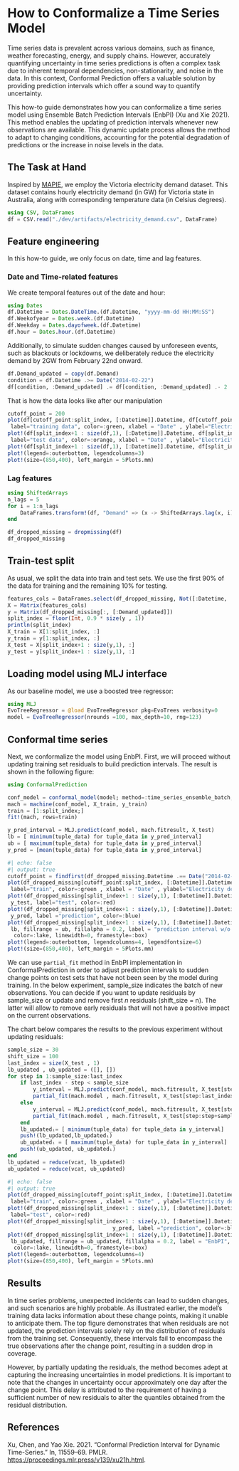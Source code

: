# How to Conformalize a Time Series Model

Time series data is prevalent across various domains, such as finance, weather forecasting, energy, and supply chains. However, accurately quantifying uncertainty in time series predictions is often a complex task due to inherent temporal dependencies, non-stationarity, and noise in the data. In this context, Conformal Prediction offers a valuable solution by providing prediction intervals which offer a sound way to quantify uncertainty.

This how-to guide demonstrates how you can conformalize a time series model using Ensemble Batch Prediction Intervals (EnbPI) (Xu and Xie 2021). This method enables the updating of prediction intervals whenever new observations are available. This dynamic update process allows the method to adapt to changing conditions, accounting for the potential degradation of predictions or the increase in noise levels in the data.

## The Task at Hand

Inspired by [MAPIE](https://mapie.readthedocs.io/en/latest/examples_regression/4-tutorials/plot_ts-tutorial.html), we employ the Victoria electricity demand dataset. This dataset contains hourly electricity demand (in GW) for Victoria state in Australia, along with corresponding temperature data (in Celsius degrees).

``` julia
using CSV, DataFrames
df = CSV.read("./dev/artifacts/electricity_demand.csv", DataFrame)
```

## Feature engineering

In this how-to guide, we only focus on date, time and lag features.

### Date and Time-related features

We create temporal features out of the date and hour:

``` julia
using Dates
df.Datetime = Dates.DateTime.(df.Datetime, "yyyy-mm-dd HH:MM:SS")
df.Weekofyear = Dates.week.(df.Datetime)
df.Weekday = Dates.dayofweek.(df.Datetime)
df.hour = Dates.hour.(df.Datetime) 
```

Additionally, to simulate sudden changes caused by unforeseen events, such as blackouts or lockdowns, we deliberately reduce the electricity demand by 2GW from February 22nd onward.

``` julia
df.Demand_updated = copy(df.Demand)
condition = df.Datetime .>= Date("2014-02-22")
df[condition, :Demand_updated] .= df[condition, :Demand_updated] .- 2
```

That is how the data looks like after our manipulation

``` julia
cutoff_point = 200
plot(df[cutoff_point:split_index, [:Datetime]].Datetime, df[cutoff_point:split_index, :].Demand ,
 label="training data", color=:green, xlabel = "Date" , ylabel="Electricity demand(GW)")
plot!(df[split_index+1 : size(df,1), [:Datetime]].Datetime, df[split_index+1 : size(df,1), : ].Demand,
 label="test data", color=:orange, xlabel = "Date" , ylabel="Electricity demand(GW)")
plot!(df[split_index+1 : size(df,1), [:Datetime]].Datetime, df[split_index+1 : size(df,1), : ].Demand_updated, label="updated test data", color=:red, linewidth=1, framestyle=:box)
plot!(legend=:outerbottom, legendcolumns=3)
plot!(size=(850,400), left_margin = 5Plots.mm)
```

### Lag features

``` julia
using ShiftedArrays
n_lags = 5
for i = 1:n_lags
    DataFrames.transform!(df, "Demand" => (x -> ShiftedArrays.lag(x, i)) => "lag_hour_$i")
end

df_dropped_missing = dropmissing(df)
df_dropped_missing
```

## Train-test split

As usual, we split the data into train and test sets. We use the first 90% of the data for training and the remaining 10% for testing.

``` julia
features_cols = DataFrames.select(df_dropped_missing, Not([:Datetime, :Demand, :Demand_updated]))
X = Matrix(features_cols)
y = Matrix(df_dropped_missing[:, [:Demand_updated]])
split_index = floor(Int, 0.9 * size(y , 1)) 
println(split_index)
X_train = X[1:split_index, :]
y_train = y[1:split_index, :]
X_test = X[split_index+1 : size(y,1), :]
y_test = y[split_index+1 : size(y,1), :]
```

## Loading model using MLJ interface

As our baseline model, we use a boosted tree regressor:

``` julia
using MLJ
EvoTreeRegressor = @load EvoTreeRegressor pkg=EvoTrees verbosity=0
model = EvoTreeRegressor(nrounds =100, max_depth=10, rng=123)
```

## Conformal time series

Next, we conformalize the model using EnbPI. First, we will proceed without updating training set residuals to build prediction intervals. The result is shown in the following figure:

``` julia
using ConformalPrediction

conf_model = conformal_model(model; method=:time_series_ensemble_batch, coverage=0.95)
mach = machine(conf_model, X_train, y_train)
train = [1:split_index;]
fit!(mach, rows=train)

y_pred_interval = MLJ.predict(conf_model, mach.fitresult, X_test)
lb = [ minimum(tuple_data) for tuple_data in y_pred_interval]
ub = [ maximum(tuple_data) for tuple_data in y_pred_interval]
y_pred = [mean(tuple_data) for tuple_data in y_pred_interval]
```

``` julia
#| echo: false
#| output: true
cutoff_point = findfirst(df_dropped_missing.Datetime .== Date("2014-02-15"))
plot(df_dropped_missing[cutoff_point:split_index, [:Datetime]].Datetime, y_train[cutoff_point:split_index] ,
 label="train", color=:green , xlabel = "Date" , ylabel="Electricity demand(GW)", linewidth=1)
plot!(df_dropped_missing[split_index+1 : size(y,1), [:Datetime]].Datetime,
 y_test, label="test", color=:red)
plot!(df_dropped_missing[split_index+1 : size(y,1), [:Datetime]].Datetime ,
 y_pred, label ="prediction", color=:blue)
plot!(df_dropped_missing[split_index+1 : size(y,1), [:Datetime]].Datetime,
 lb, fillrange = ub, fillalpha = 0.2, label = "prediction interval w/o EnbPI",
  color=:lake, linewidth=0, framestyle=:box)
plot!(legend=:outerbottom, legendcolumns=4, legendfontsize=6)
plot!(size=(850,400), left_margin = 5Plots.mm)
```

We can use `partial_fit` method in EnbPI implementation in ConformalPrediction in order to adjust prediction intervals to sudden change points on test sets that have not been seen by the model during training. In the below experiment, sample_size indicates the batch of new observations. You can decide if you want to update residuals by sample_size or update and remove first *n* residuals (shift_size = n). The latter will allow to remove early residuals that will not have a positive impact on the current observations.

The chart below compares the results to the previous experiment without updating residuals:

``` julia
sample_size = 30
shift_size = 100
last_index = size(X_test , 1)
lb_updated , ub_updated = ([], [])
for step in 1:sample_size:last_index
    if last_index - step < sample_size
        y_interval = MLJ.predict(conf_model, mach.fitresult, X_test[step:last_index , :])
        partial_fit(mach.model , mach.fitresult, X_test[step:last_index , :], y_test[step:last_index , :], shift_size)
    else
        y_interval = MLJ.predict(conf_model, mach.fitresult, X_test[step:step+sample_size-1 , :])
        partial_fit(mach.model , mach.fitresult, X_test[step:step+sample_size-1 , :], y_test[step:step+sample_size-1 , :], shift_size)        
    end 
    lb_updatedᵢ= [ minimum(tuple_data) for tuple_data in y_interval]
    push!(lb_updated,lb_updatedᵢ)
    ub_updatedᵢ = [ maximum(tuple_data) for tuple_data in y_interval]
    push!(ub_updated, ub_updatedᵢ)
end
lb_updated = reduce(vcat, lb_updated)
ub_updated = reduce(vcat, ub_updated)
```

``` julia
#| echo: false
#| output: true
plot(df_dropped_missing[cutoff_point:split_index, [:Datetime]].Datetime, y_train[cutoff_point:split_index] ,
 label="train", color=:green , xlabel = "Date" , ylabel="Electricity demand(GW)", linewidth=1)
plot!(df_dropped_missing[split_index+1 : size(y,1), [:Datetime]].Datetime, y_test,
 label="test", color=:red)
plot!(df_dropped_missing[split_index+1 : size(y,1), [:Datetime]].Datetime ,
                                 y_pred, label ="prediction", color=:blue)
plot!(df_dropped_missing[split_index+1 : size(y,1), [:Datetime]].Datetime,
 lb_updated, fillrange = ub_updated, fillalpha = 0.2, label = "EnbPI",
  color=:lake, linewidth=0, framestyle=:box)
plot!(legend=:outerbottom, legendcolumns=4)
plot!(size=(850,400), left_margin = 5Plots.mm)
```

## Results

In time series problems, unexpected incidents can lead to sudden changes, and such scenarios are highly probable. As illustrated earlier, the model’s training data lacks information about these change points, making it unable to anticipate them. The top figure demonstrates that when residuals are not updated, the prediction intervals solely rely on the distribution of residuals from the training set. Consequently, these intervals fail to encompass the true observations after the change point, resulting in a sudden drop in coverage.

However, by partially updating the residuals, the method becomes adept at capturing the increasing uncertainties in model predictions. It is important to note that the changes in uncertainty occur approximately one day after the change point. This delay is attributed to the requirement of having a sufficient number of new residuals to alter the quantiles obtained from the residual distribution.

## References

Xu, Chen, and Yao Xie. 2021. “Conformal Prediction Interval for Dynamic Time-Series.” In, 11559–69. PMLR. <https://proceedings.mlr.press/v139/xu21h.html>.
